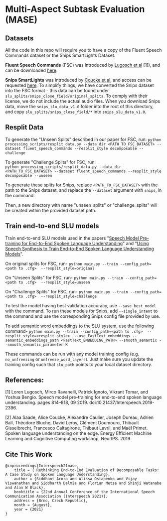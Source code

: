 # Multi-Aspect Subtask Evaluation (MASE)

## Datasets
All the code in this repo will require you to have a copy of the Fluent Speech Commands dataset or the Snips SmartLights Dataset.

**Fluent Speech Commands** (FSC) was introduced by [Lugosch et al](https://arxiv.org/pdf/1904.03670.pdf) [1]), and can be downloaded [here](
https://fluent.ai/fluent-speech-commands-a-dataset-for-spoken-language-understanding-research/).

**Snips SmartLights** was introduced by [Coucke et al](https://arxiv.org/pdf/1810.12735.pdf), and access can be requested [here](https://github.com/sonos/spoken-language-understanding-research-datasets). To simplify things, we have converted the Snips dataset into the FSC format - this data can be found under `slu_splits/snips_close_field/original_splits`. To comply with their license, we do not include the actual audio files. When you download Snips data, move the `snips_slu_data_v1.0` folder into the root of this directory, and copy `slu_splits/snips_close_field/*` into `snips_slu_data_v1.0`.


## Resplit Data
To generate the "Unseen Splits" described in our paper for FSC, run:
`python processing_scripts/resplit_data.py --data_dir <PATH_TO_FSC_DATASET> --dataset fluent_speech_commands --resplit_style decomposable --challenge`

To generate "Challenge Splits" for FSC, run:  
`python processing_scripts/resplit_data.py --data_dir <PATH_TO_FSC_DATASET> --dataset fluent_speech_commands --resplit_style decomposable --unseen`

To generate these splits for Snips, replace `<PATH_TO_FSC_DATASET>` with the path to the Snips dataset, and replace the `--dataset` argument with `snips`, in the command.

Then, a new directory with name "unseen_splits" or "challenge_splits" will be created within the provided dataset path.

## Train end-to-end SLU models
Train end-to-end SLU models used in the papers "[Speech Model Pre-training for End-to-End Spoken Language Understanding](https://arxiv.org/abs/1904.03670)" and "[Using Speech Synthesis to Train End-to-End Spoken Language Understanding Models](https://arxiv.org/abs/1910.09463)".

On original splits for FSC, run-
`python main.py --train --config_path=<path to .cfg>  --resplit_style=original`

On "Unseen Splits" for FSC, run-
`python main.py --train --config_path=<path to .cfg>  --resplit_style=unseen`

On "Challenge Splits" for FSC, run-
`python main.py --train --config_path=<path to .cfg>  --resplit_style=challenge`

To test the model having best validation accuracy, use `--save_best_model` with the command. To run these models for Snips, add `--single_intent` to the command and use the corresponding Snips config file provided by use.

To add semantic word embeddings to the SLU system, use the following command-
`python main.py --train --config_path=<path to .cfg>  --resplit_style=<resplit style>  --use_FastText_embeddings --semantic_embeddings_path <FastText_EMBEDDING_PATH> --smooth_semantic --smooth_semantic_parameter K`

These commands can be run with any model training config (e.g. `no_unfreezing` or `unfreeze_word_layers`). Just make sure you update the training config such that `slu_path` points to your local dataset directory.

## References:
[1] Loren Lugosch,  Mirco Ravanelli,  Patrick Ignoto,  Vikrant Tomar,  and Yoshua Bengio.   Speech model pre-training for end-to-end spoken language understanding. pages 814–818, 09 2019. doi:10.21437/Interspeech.2019-2396.

[2] Alaa Saade, Alice Coucke, Alexandre Caulier, Joseph Dureau, Adrien Ball, Théodore Bluche, David Leroy, Clément Doumouro, Thibault Gisselbrecht, Francesco Caltagirone, Thibaut Lavril, and Maël Primet.  Spoken  language  understanding  on  the  edge. Energy Efficient Machine Learning and Cognitive Computing workshop, NeurIPS. 2019

## Cite This Work
```
@inproceedings{Interspeech21mase,
    title = { Rethinking End-to-End Evaluation of Decomposable Tasks: A Case Study on Spoken Language Understanding},
    author = {Siddhant Arora and Alissa Ostapenko and Vijay Viswanathan and Siddharth Dalmia and Florian Metze and Shinji Watanabe and Alan W Black},
    booktitle = {22nd Annual Conference of the International Speech Communication Association (Interspeech 2021)},
    address = {Brno, Czech Republic},
    month = {August},
    year = {2021}
}
```

